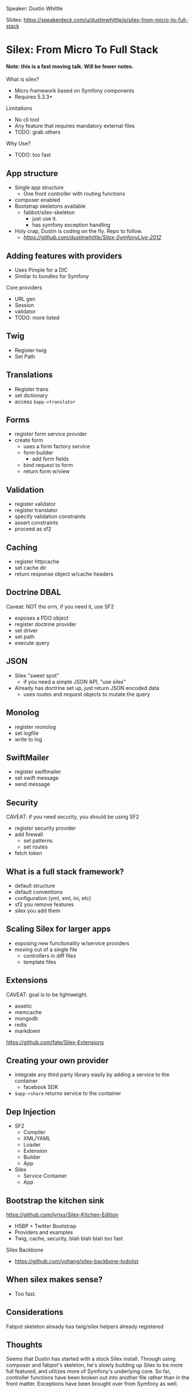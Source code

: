 Speaker: Dustin Whittle

Slides: https://speakerdeck.com/u/dustinwhittle/p/silex-from-micro-to-full-stack

# Silex: From Micro To Full Stack

#### Note: this is a fast moving talk. Will be fewer notes.

What is silex?
- Micro framework based on Symfony components
- Requires 5.3.3+

Limitations
- No cli tool
- Any feature that requires mandatory external files
- TODO: grab others

Why Use?
- TODO: too fast

## App structure
- Single app structure
  - One front controller with routing functions
- composer enabled
- Bootstrap skeletons available
  - fabbot/silex-skeleton
    - just use it.
    - has symfony exception handling
- Holy crap, Dustin is coding on the fly. Repo to follow.
  - _https://github.com/dustinwhittle/Silex-SymfonyLive-2012_

## Adding features with providers
- Uses Pimple for a DIC
- Similar to bundles for Symfony

Core providers
- URL gen
- Session
- validator
- TODO: more listed

## Twig
- Register twig
- Set Path

## Translations
- Register trans
- set dictionary
- access `$app->translator`

## Forms
- register form service provider
- create form
  - uses a form factory service
  - form builder
    - add form fields
  - bind request to form
  - return form w/view

## Validation
- register validator
- register translator
- specify validation constraints
- assert constraints
- proceed as sf2

## Caching
- register httpcache
- set cache dir
- return response object w/cache headers

## Doctrine DBAL
Caveat: NOT the orm, if you need it, use SF2

- exposes a PDO object
- register doctrine provider
- set driver
- set path
- execute query

## JSON
- Silex "sweet spot"
  - if you need a simple JSON API, "use silex"
- Already has doctrine set up, just return JSON encoded data
  - uses routes and request objects to mutate the query

## Monolog
- register monolog
- set logfile
- write to log

## SwiftMailer
- register swiftmailer
- set swift message
- send message

## Security
CAVEAT: if you need security, you should be using SF2
- register security provider
- add firewall
  - set patterns
  - set routes
- fetch token


## What is a full stack framework?
- default structure
- default conventions
- configuration (yml, xml, ini, etc)
- sf2 you remove features
- silex you add them

## Scaling Silex for larger apps
- exposing new functionality w/service providers
- moving out of a single file
  - controllers in diff files
  - template files

## Extensions
CAVEAT: goal is to be lightweight.
- assetic
- memcache
- mongodb
- redis
- markdown

https://github.com/fate/Silex-Extensions

## Creating your own provider
- integrate any third party library easily by adding a service to the container
  - facebook SDK
- `$app->share` returns service to the container

## Dep Injection
- SF2
  - Compiler
  - XML/YAML
  - Loader
  - Extension
  - Builder
  - App
- Silex
  - Service Container
  - App

## Bootstrap the kitchen sink
https://github.com/lyrixx/Silex-Kitchen-Edition
- H5BP + Twitter Bootstrap
- Providers and examples
- Twig, cache, security, blah blah blah too fast

Silex Backbone
- https://github.com/yohang/silex-backbone-todolist

## When silex makes sense?
- Too fast.


## Considerations
Fabpot skeleton already has twig/silex helpers already registered

## Thoughts
Seems that Dustin has started with a stock Silex install. Through
using composer and fabpot's skeleton, he's slowly building up Silex to be
more full featured, and utilizes more of Symfony's underlying core. So far,
controller functions have been broken out into another file rather than in the
front matter. Exceptions have been brought over from Symfony as well.